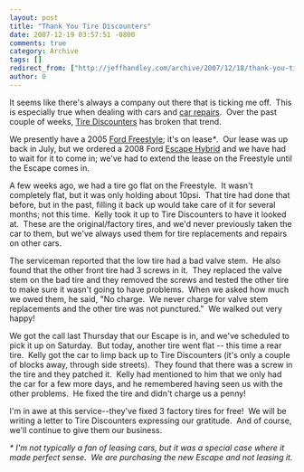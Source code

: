 ```yaml
---
layout: post
title: "Thank You Tire Discounters"
date: 2007-12-19 03:57:51 -0800
comments: true
category: Archive
tags: []
redirect_from: ["http://jeffhandley.com/archive/2007/12/18/thank-you-tire-discounters"]
author: 0
---
```

<!-- more -->
<p>It seems like there's always a company out there that is ticking me off.  This is especially true when dealing with cars and <a href="http://oldblog.jeffhandley.com/index.php/2006/08/21/ot-this-will-be-an-adventure/" target="_blank">car repairs</a>.  Over the past couple of weeks, <a href="http://www.tirediscounters.com" target="_blank">Tire Discounters</a> has broken that trend.</p>  <p>We presently have a 2005 <a href="http://www.edmunds.com/ford/freestyle/review.html" target="_blank">Ford Freestyle</a>; it's on lease<em>*</em>.  Our lease was up back in July, but we ordered a 2008 Ford <a href="http://www.fordvehicles.com/getflash/?url=/suvs/2008escapehybrid/index.asp" target="_blank">Escape Hybrid</a> and we have had to wait for it to come in; we've had to extend the lease on the Freestyle until the Escape comes in.</p>  <p>A few weeks ago, we had a tire go flat on the Freestyle.  It wasn't completely flat, but it was only holding about 10psi.  That tire had done that before, but in the past, filling it back up would take care of it for several months; not this time.  Kelly took it up to Tire Discounters to have it looked at.  These are the original/factory tires, and we'd never previously taken the car to them, but we've always used them for tire replacements and repairs on other cars.</p>  <p>The serviceman reported that the low tire had a bad valve stem.  He also found that the other front tire had 3 screws in it.  They replaced the valve stem on the bad tire and they removed the screws and tested the other tire to make sure it wasn't going to have problems.  When we asked how much we owed them, he said, "No charge.  We never charge for valve stem replacements and the other tire was not punctured."  We walked out very happy!</p>  <p>We got the call last Thursday that our Escape is in, and we've scheduled to pick it up on Saturday.  But today, another tire went flat -- this time a rear tire.  Kelly got the car to limp back up to Tire Discounters (it's only a couple of blocks away, through side streets).  They found that there was a screw in the tire and they patched it.  Kelly had mentioned to him that we only had the car for a few more days, and he remembered having seen us with the other problems.  He fixed the tire and didn't charge us a penny!</p>  <p>I'm in awe at this service--they've fixed 3 factory tires for free!  We will be writing a letter to Tire Discounters expressing our gratitude.  And of course, we'll continue to give them our business.</p>  <p><em>* I'm not typically a fan of leasing cars, but it was a special case where it made perfect sense.  We are purchasing the new Escape and not leasing it.</em></p>

